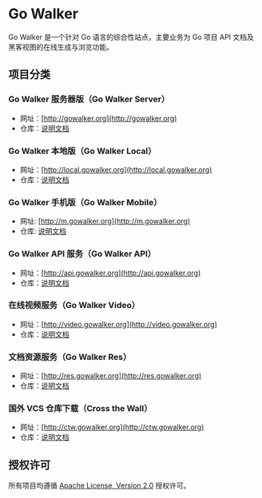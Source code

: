 # Go Walker

Go Walker 是一个针对 Go 语言的综合性站点，主要业务为 Go 项目 API 文档及黑客视图的在线生成与浏览功能。

## 项目分类

### Go Walker 服务器版（Go Walker Server）

- 网址：[http://gowalker.org](http://gowalker.org)
- 仓库：[说明文档](gwserver/README_ZH.md)

### Go Walker 本地版（Go Walker Local）

- 网址：[http://local.gowalker.org](http://local.gowalker.org)
- 仓库：[说明文档](gwlocal/README_ZH.md)

### Go Walker 手机版（Go Walker Mobile）

- 网址: [http://m.gowalker.org](http://m.gowalker.org)
- 仓库: [说明文档](gwmobile/README_ZH.md)

### Go Walker API 服务（Go Walker API）

- 网址：[http://api.gowalker.org](http://api.gowalker.org)
- 仓库：[说明文档](gwapi/README_ZH.md)

### 在线视频服务（Go Walker Video）

- 网址：[http://video.gowalker.org](http://video.gowalker.org)
- 仓库：[说明文档](gwvideo/README_ZH.md)

### 文档资源服务（Go Walker Res）

- 网址：[http://res.gowalker.org](http://res.gowalker.org)
- 仓库：[说明文档](gwres/README_ZH.md)

### 国外 VCS 仓库下载（Cross the Wall）

- 网址：[http://ctw.gowalker.org](http://ctw.gowalker.org)
- 仓库：[说明文档](ctw/README_ZH.md)

## 授权许可

所有项目均遵循 [Apache License, Version 2.0](http://www.apache.org/licenses/LICENSE-2.0.html) 授权许可。